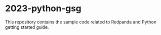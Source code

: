 # 2023-python-gsg
This repository contains the sample code related to Redpanda and Python getting started guide.
